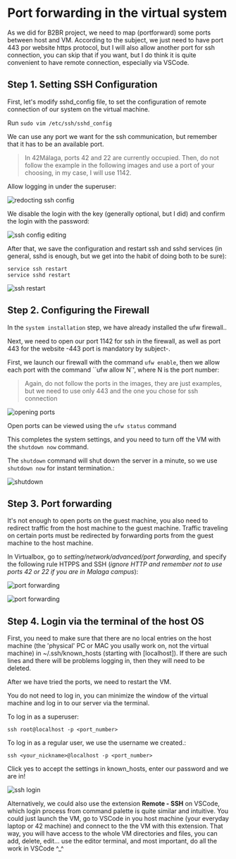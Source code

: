 # Port forwarding in the virtual system

As we did for B2BR project, we need to map (portforward) some ports between host and VM. According to the subject, we just need to have port 443 por website https protocol, but I will also allow another port for ssh connection, you can skip that if you want, but I do think it is quite convenient to have remote connection, especially via VSCode.

## Step 1. Setting SSH Configuration

First, let's modify sshd_config file, to set the configuration of remote connection of our system on the virtual machine.

Run ``sudo vim /etc/ssh/sshd_config``

We can use any port we want for the ssh communication, but remember that it has to be an available port. 

> In 42Málaga, ports 42 and 22 are currently occupied. Then, do not follow the example in the following images and use a port of your choosing, in my case, I will use 1142.

Allow logging in under the superuser:

![redocting ssh config](media/ports_forwarding/step_1.png)

We disable the login with the key (generally optional, but I did) and confirm the login with the password:

![ssh config editing](media/ports_forwarding/step_2.png)

After that, we save the configuration and restart ssh and sshd services (in general, sshd is enough, but we get into the habit of doing both to be sure):

```
service ssh restart
service sshd restart
```

![ssh restart](media/ports_forwarding/step_3.png)

## Step 2. Configuring the Firewall

In the `system installation` step, we have already installed the ufw firewall..

Next, we need to open our port 1142 for ssh in the firewall, as well as port 443 for the website -443 port is mandatory by subject-.

First, we launch our firewall with the command ``ufw enable``, then we allow each port with the command ``ufw allow N`', where N is the port number:

> Again, do not follow the ports in the images, they are just examples, but we need to use only 443 and the one you chose for ssh connection

![opening ports](media/ports_forwarding/step_4.png)

Open ports can be viewed using the `ufw status` command

This completes the system settings, and you need to turn off the VM with the ``shutdown now`` command.

The `shutdown` command will shut down the server in a minute, so we use `shutdown now` for instant termination.:

![shutdown](media/ports_forwarding/step_5.png)

## Step 3. Port forwarding

It's not enough to open ports on the guest machine, you also need to redirect traffic from the host machine to the guest machine. Traffic traveling on certain ports must be redirected by forwarding ports from the guest machine to the host machine.

In Virtualbox, go to *setting/network/advanced/port forwarding*, and specify the following rule HTPPS and SSH (*ignore HTTP and remember not to use ports 42 or 22 if you are in Malaga campus*):

![port forwarding](media/ports_forwarding/step_6_0.png)

![port forwarding](media/ports_forwarding/step_6.png)

## Step 4. Login via the terminal of the host OS

First, you need to make sure that there are no local entries on the host machine (the 'physical' PC or MAC you usally work on, not the virtual machine) in ~/.ssh/known_hosts (starting with [localhost]). If there are such lines and there will be problems logging in, then they will need to be deleted.

After we have tried the ports, we need to restart the VM.

You do not need to log in, you can minimize the window of the virtual machine and log in to our server via the terminal.

To log in as a superuser:

```ssh root@localhost -p <port_number>```

To log in as a regular user, we use the username we created.:

```ssh <your_nickname>@localhost -p <port_number>```

Click yes to accept the settings in known_hosts, enter our password and we are in!

![ssh login](media/ports_forwarding/step_7.png)

Alternatively, we could also use the extension **Remote - SSH** on VSCode, which login process from command palette is quite similar and intuitive. You could just launch the VM, go to VSCode in you host machine (your everyday laptop or 42 machine) and connect to the the VM with this extension. That way, you will have access to the whole VM directories and files, you can add, delete, edit... use the editor terminal, and most important, do all the work in VSCode ^_^
